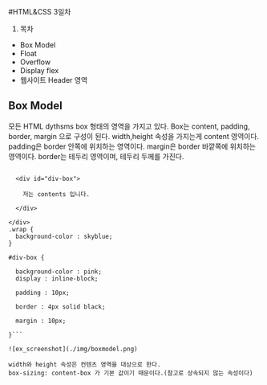 #HTML&CSS 3일차

1. 목차
  - Box Model
  - Float
  - Overflow
  - Display flex
  - 웹사이트 Header 영역

## Box Model

모든 HTML dythsms box 형태의 영역을 가지고 있다.
Box는 content, padding, border, margin 으로 구성이 된다.
width,height 속성을 가지는게 content 영역이다.
padding은 border 안쪽에 위치하는 영역이다.
margin은 border 바깥쪽에 위치하는 영역이다.
border는 테두리 영역이며, 테두리 두께를 가진다.
```<div class="wrap">

  <div id="div-box">

    저는 contents 입니다.

  </div>

</div>
.wrap {
  background-color : skyblue;
}

#div-box {
  
  background-color : pink;
  display : inline-block;
  
  padding : 10px;
  
  border : 4px solid black;
  
  margin : 10px;
  
}```

![ex_screenshot](./img/boxmodel.png)

width와 height 속성은 컨텐츠 영역을 대상으로 한다.
box-sizing: content-box 가 기본 값이기 때문이다.(참고로 상속되지 않는 속성이다)
